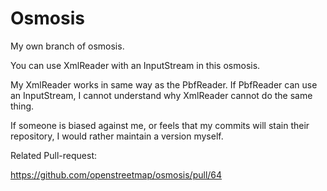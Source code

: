 # Osmosis

My own branch of osmosis.

You can use XmlReader with an InputStream in this osmosis.

My XmlReader works in same way as the PbfReader.
If PbfReader can use an InputStream, I cannot understand why XmlReader cannot do the same thing.

If someone is biased against me, or feels that my commits will stain their repository, I would rather maintain a version myself.

Related Pull-request:

https://github.com/openstreetmap/osmosis/pull/64
